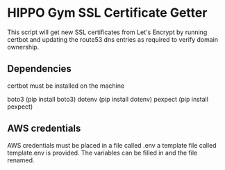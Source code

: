 # HIPPO Gym SSL Certificate Getter

This script will get new SSL certificates from Let's Encrypt by running certbot and updating the route53 dns entries as required to verify domain ownership.

## Dependencies

certbot must be installed on the machine

boto3 (pip install boto3)
dotenv (pip install dotenv)
pexpect (pip install pexpect)

## AWS credentials

AWS credentials must be placed in a file called .env
a template file called template.env is provided. The variables can be filled in and the file renamed.
